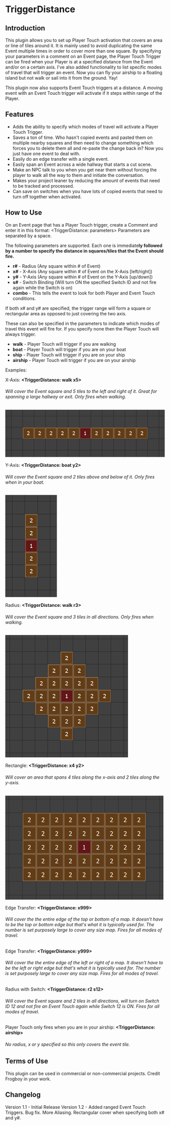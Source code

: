 # TriggerDistance

## Introduction

This plugin allows you to set up Player Touch activation that covers an area or line of tiles around it. It is mainly used to avoid duplicating the same Event multiple times in order to cover more than one square. By specifying your parameters in a comment on an Event page, the Player Touch Trigger can be fired when your Player is at a specified distance from the Event and/or on a certain axis. I've also added functionality to list specific modes of travel that will trigger an event. Now you can fly your airship to a floating island but not walk or sail into it from the ground. Yay!

This plugin now also supports Event Touch triggers at a distance.  A moving event with an Event Touch trigger will activate if it steps within range of the Player.

## Features
* Adds the ability to specify which modes of travel will activate a Player Touch Trigger.
* Saves a ton of time. Who hasn't copied events and pasted them on multiple nearby squares and then need to change something which forces you to delete them all and re-paste the change back in? Now you just have one event to deal with.
* Easily do an edge transfer with a single event.
* Easily span an Event across a wide hallway that starts a cut scene.
* Make an NPC talk to you when you get near them without forcing the player to walk all the way to them and initiate the conversation.
* Makes your project leaner by reducing the amount of events that need to be tracked and processed.
* Can save on switches when you have lots of copied events that need to turn off together when activated.

## How to Use

On an Event page that has a Player Touch trigger, create a Comment and enter it in this format: <TriggerDistance: parameters>
Parameters are separated by a space.

The following parameters are supported. Each one is immediate**ly followed by a number to specify the distance in squares/tiles that the Event should fire.**
* **r#** - Radius (Any square within # of Event)
* **x#** - X-Axis (Any square within # of Event on the X-Axis [left/right])
* **y#** - Y-Axis (Any square within # of Event on the Y-Axis [up/down])
* **s#** - Switch Binding (Will turn ON the specified Switch ID and not fire again while the Switch is on)
* **combo** - This tells the event to look for both Player and Event Touch conditions.

If both x# and y# are specified, the trigger range will form a square or rectangular area as opposed to just covering the two axis.

These can also be specified in the parameters to indicate which modes of travel this event will fire for. If you specify none then the Player Touch will always trigger.
* **walk** - Player Touch will trigger if you are walking
* **boat** - Player Touch will trigger if you are on your boat
* **ship** - Player Touch will trigger if you are on your ship
* **airship** - Player Touch will trigger if you are on your airship

Examples:

X-Axis: **<TriggerDistance: walk x5>**
###### Will cover the Event square and 5 tiles to the left and right of it. Great for spanning a large hallway or exit. Only fires when walking.

![X-Axis](img/snap1.png)

Y-Axis: **<TriggerDistance: boat y2>**
###### Will cover the Event square and 2 tiles above and below of it. Only fires when in your boat.

![Y-Axis](img/snap2.png)

Radius: **<TriggerDistance: walk r3>**
###### Will cover the Event square and 3 tiles in all directions. Only fires when walking.

![Radius](img/snap3.png)

Rectangle: **<TriggerDistance: x4 y2>**
###### Will cover an area that spans 4 tiles along the x-axis and 2 tiles along the y-axis.

![Rectangle](img/snap4.png)

Edge Transfer: **<TriggerDistance: x999>**
###### Will cover the the entire edge of the top or bottom of a map. It doesn't have to be the top or bottom edge but that's what it is typically used for. The number is set purposely large to cover any size map. Fires for all modes of travel.

Edge Transfer: **<TriggerDistance: y999>**
###### Will cover the the entire edge of the left or right of a map. It doesn't have to be the left or right edge but that's what it is typically used for. The number is set purposely large to cover any size map. Fires for all modes of travel.

Radius with Switch: **<TriggerDistance: r2 s12>**
###### Will cover the Event square and 2 tiles in all directions, will turn on Switch ID 12 and not fire an Event Touch again while Switch 12 is ON. Fires for all modes of travel.

Player Touch only fires when you are in your airship: **<TriggerDistance: airship>**
###### No radius, x or y specified so this only covers the event tile.


## Terms of Use

This plugin can be used in commercial or non-commercial projects.
Credit Frogboy in your work.


## Changelog

Version 1.1 - Initial Release
Version 1.2 - Added ranged Event Touch Triggers.  Bug fix.  More Aliasing.  Rectangular cover when specifying both x# and y#.
